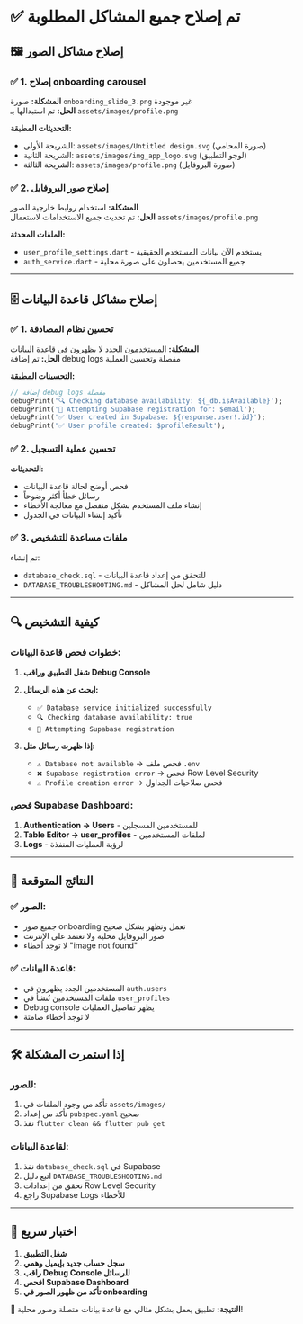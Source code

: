 # ✅ تم إصلاح جميع المشاكل المطلوبة

## 🖼️ إصلاح مشاكل الصور

### ✅ 1. إصلاح onboarding carousel
**المشكلة:** صورة `onboarding_slide_3.png` غير موجودة  
**الحل:** تم استبدالها بـ `assets/images/profile.png`

**التحديثات المطبقة:**
- الشريحة الأولى: `assets/images/Untitled design.svg` (صورة المحامي)
- الشريحة الثانية: `assets/images/img_app_logo.svg` (لوجو التطبيق)
- الشريحة الثالثة: `assets/images/profile.png` (صورة البروفايل)

### ✅ 2. إصلاح صور البروفايل
**المشكلة:** استخدام روابط خارجية للصور  
**الحل:** تم تحديث جميع الاستخدامات لاستعمال `assets/images/profile.png`

**الملفات المحدثة:**
- `user_profile_settings.dart` - يستخدم الآن بيانات المستخدم الحقيقية
- `auth_service.dart` - جميع المستخدمين يحصلون على صورة محلية

---

## 🗄️ إصلاح مشاكل قاعدة البيانات

### ✅ 1. تحسين نظام المصادقة
**المشكلة:** المستخدمون الجدد لا يظهرون في قاعدة البيانات  
**الحل:** تم إضافة debug logs مفصلة وتحسين العملية

**التحسينات المطبقة:**
```dart
// إضافة debug logs مفصلة
debugPrint('🔍 Checking database availability: ${_db.isAvailable}');
debugPrint('📡 Attempting Supabase registration for: $email');
debugPrint('✅ User created in Supabase: ${response.user!.id}');
debugPrint('✅ User profile created: $profileResult');
```

### ✅ 2. تحسين عملية التسجيل
**التحديثات:**
- فحص أوضح لحالة قاعدة البيانات
- رسائل خطأ أكثر وضوحاً
- إنشاء ملف المستخدم بشكل منفصل مع معالجة الأخطاء
- تأكيد إنشاء البيانات في الجدول

### ✅ 3. ملفات مساعدة للتشخيص
تم إنشاء:
- `database_check.sql` - للتحقق من إعداد قاعدة البيانات
- `DATABASE_TROUBLESHOOTING.md` - دليل شامل لحل المشاكل

---

## 🔍 كيفية التشخيص

### خطوات فحص قاعدة البيانات:
1. **شغل التطبيق وراقب Debug Console**
2. **ابحث عن هذه الرسائل:**
   - `✅ Database service initialized successfully`
   - `🔍 Checking database availability: true`
   - `📡 Attempting Supabase registration`

3. **إذا ظهرت رسائل مثل:**
   - `⚠️ Database not available` → فحص ملف `.env`
   - `❌ Supabase registration error` → فحص Row Level Security
   - `⚠️ Profile creation error` → فحص صلاحيات الجداول

### فحص Supabase Dashboard:
1. **Authentication → Users** - للمستخدمين المسجلين
2. **Table Editor → user_profiles** - لملفات المستخدمين
3. **Logs** - لرؤية العمليات المنفذة

---

## 🎯 النتائج المتوقعة

### ✅ الصور:
- جميع صور onboarding تعمل وتظهر بشكل صحيح
- صور البروفايل محلية ولا تعتمد على الإنترنت
- لا توجد أخطاء "image not found"

### ✅ قاعدة البيانات:
- المستخدمين الجدد يظهرون في `auth.users`
- ملفات المستخدمين تُنشأ في `user_profiles`
- Debug console يظهر تفاصيل العمليات
- لا توجد أخطاء صامتة

---

## 🛠️ إذا استمرت المشكلة

### للصور:
1. تأكد من وجود الملفات في `assets/images/`
2. تأكد من إعداد `pubspec.yaml` صحيح
3. نفذ `flutter clean && flutter pub get`

### لقاعدة البيانات:
1. نفذ `database_check.sql` في Supabase
2. اتبع دليل `DATABASE_TROUBLESHOOTING.md`
3. تحقق من إعدادات Row Level Security
4. راجع Supabase Logs للأخطاء

---

## 📱 اختبار سريع

1. **شغل التطبيق**
2. **سجل حساب جديد بإيميل وهمي**
3. **راقب Debug Console للرسائل**
4. **افحص Supabase Dashboard**
5. **تأكد من ظهور الصور في onboarding**

**🎊 النتيجة:** تطبيق يعمل بشكل مثالي مع قاعدة بيانات متصلة وصور محلية!
